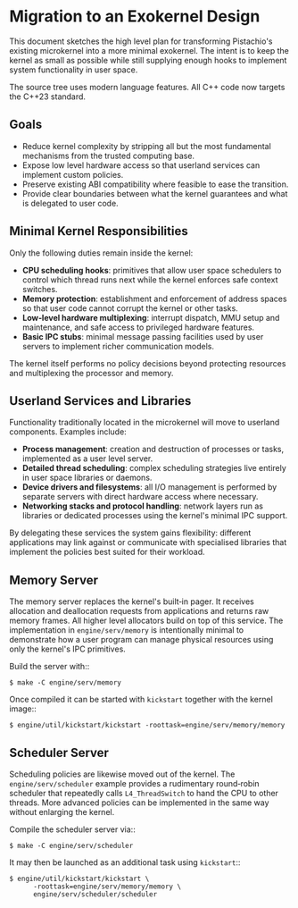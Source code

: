 # Migration to an Exokernel Design

This document sketches the high level plan for transforming Pistachio's existing microkernel into a more minimal exokernel. The intent is to keep the kernel as small as possible while still supplying enough hooks to implement system functionality in user space.

The source tree uses modern language features.  All C++ code now targets the
C++23 standard.

## Goals

- Reduce kernel complexity by stripping all but the most fundamental mechanisms from the trusted computing base.
- Expose low level hardware access so that userland services can implement custom policies.
- Preserve existing ABI compatibility where feasible to ease the transition.
- Provide clear boundaries between what the kernel guarantees and what is delegated to user code.

## Minimal Kernel Responsibilities

Only the following duties remain inside the kernel:

- **CPU scheduling hooks**: primitives that allow user space schedulers to control which thread runs next while the kernel enforces safe context switches.
- **Memory protection**: establishment and enforcement of address spaces so that user code cannot corrupt the kernel or other tasks.
- **Low‑level hardware multiplexing**: interrupt dispatch, MMU setup and maintenance, and safe access to privileged hardware features.
- **Basic IPC stubs**: minimal message passing facilities used by user servers to implement richer communication models.

The kernel itself performs no policy decisions beyond protecting resources and multiplexing the processor and memory.

## Userland Services and Libraries

Functionality traditionally located in the microkernel will move to userland components. Examples include:

- **Process management**: creation and destruction of processes or tasks, implemented as a user level server.
- **Detailed thread scheduling**: complex scheduling strategies live entirely in user space libraries or daemons.
- **Device drivers and filesystems**: all I/O management is performed by separate servers with direct hardware access where necessary.
- **Networking stacks and protocol handling**: network layers run as libraries or dedicated processes using the kernel's minimal IPC support.

By delegating these services the system gains flexibility: different applications may link against or communicate with specialised libraries that implement the policies best suited for their workload.

## Memory Server

The memory server replaces the kernel's built‑in pager.  It receives
allocation and deallocation requests from applications and returns raw
memory frames.  All higher level allocators build on top of this
service.  The implementation in `engine/serv/memory` is intentionally
minimal to demonstrate how a user program can manage physical
resources using only the kernel's IPC primitives.

Build the server with::

    $ make -C engine/serv/memory

Once compiled it can be started with `kickstart` together with the
kernel image::

    $ engine/util/kickstart/kickstart -roottask=engine/serv/memory/memory

## Scheduler Server

Scheduling policies are likewise moved out of the kernel.  The
`engine/serv/scheduler` example provides a rudimentary round‑robin
scheduler that repeatedly calls `L4_ThreadSwitch` to hand the CPU to
other threads.  More advanced policies can be implemented in the same
way without enlarging the kernel.

Compile the scheduler server via::

    $ make -C engine/serv/scheduler

It may then be launched as an additional task using `kickstart`::

    $ engine/util/kickstart/kickstart \
          -roottask=engine/serv/memory/memory \
          engine/serv/scheduler/scheduler

